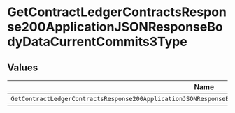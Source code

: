 # GetContractLedgerContractsResponse200ApplicationJSONResponseBodyDataCurrentCommits3Type


## Values

| Name                                                                                                           | Value                                                                                                          |
| -------------------------------------------------------------------------------------------------------------- | -------------------------------------------------------------------------------------------------------------- |
| `GetContractLedgerContractsResponse200ApplicationJSONResponseBodyDataCurrentCommits3TypePrepaidCommitRollover` | PREPAID_COMMIT_ROLLOVER                                                                                        |